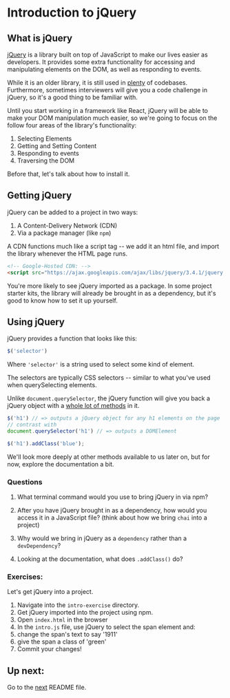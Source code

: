 # Introduction to jQuery

## What is jQuery

[jQuery](https://jquery.com/) is a library built on top of JavaScript to make our lives easier as developers. It provides some extra functionality for accessing and manipulating elements on the DOM, as well as responding to events.

While it is an older library, it is still used in [plenty](https://trends.builtwith.com/javascript) of codebases. Furthermore, sometimes interviewers will give you a code challenge in jQuery, so it's a good thing to be familiar with.

Until you start working in a framework like React, jQuery will be able to make your DOM manipulation much easier, so we're going to focus on the follow four areas of the library's functionality:

1. Selecting Elements
2. Getting and Setting Content
3. Responding to events
4. Traversing the DOM

Before that, let's talk about how to install it.

## Getting jQuery

jQuery can be added to a project in two ways:
1. A Content-Delivery Network (CDN)
2. Via a package manager (like `npm`)

A CDN functions much like a script tag -- we add it an html file, and import the library whenever the HTML page runs.

```HTML
<!-- Google-Hosted CDN: -->
<script src="https://ajax.googleapis.com/ajax/libs/jquery/3.4.1/jquery.min.js"></script>

```

You're more likely to see jQuery imported as a package. In some project starter kits, the library will already be brought in as a dependency, but it's good to know how to set it up yourself.


## Using jQuery

jQuery provides a function that looks like this:
```JavaScript
$('selector')
```
Where `'selector'` is a string used to select some kind of element.

The selectors are typically CSS selectors -- similar to what you've used when querySelecting elements.

Unlike `document.querySelector`, the jQuery function will give you back a jQuery object with a [whole lot of methods](https://api.jquery.com/) in it.

```JavaScript
$('h1') // => outputs a jQuery object for any h1 elements on the page
// contrast with
document.querySelector('h1') // => outputs a DOMElement

$('h1').addClass('blue');
```

We'll look more deeply at other methods available to us later on, but for now, explore the documentation a bit.


### Questions
1. What terminal command would you use to bring jQuery in via npm?

2. After you have jQuery brought in as a dependency, how would you access it in a JavaScript file? (think about how we bring `chai` into a project)

3. Why would we bring in jQuery as a `dependency` rather than a `devDependency`?

4. Looking at the documentation, what does `.addClass()` do?

### Exercises:

Let's get jQuery into a project.
1. Navigate into the `intro-exercise` directory.
2. Get jQuery imported into the project using npm.
3. Open `index.html` in the browser
4. In the `intro.js` file, use jQuery to select the span element and:
  1. change the span's text to say '1911'
  2. give the span a class of 'green'
5. Commit your changes!

## Up next:
Go to the [next]('./next/README.md') README file. 
